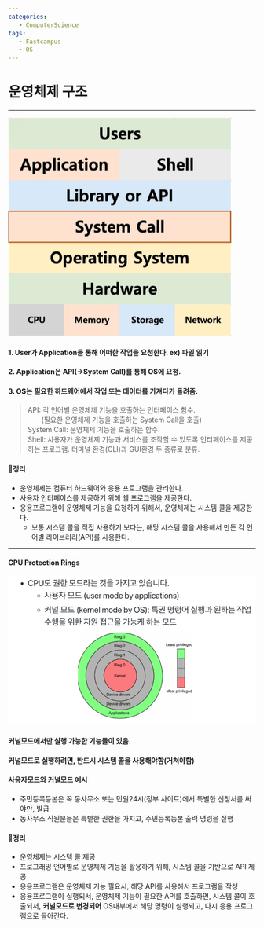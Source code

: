 ```yaml
---
categories: 
   - ComputerScience
tags:
   - Fastcampus
   - OS
---
```


# 운영체제 구조
---
<img src="/assets/images/computerscience/os.png" width="" height="" title="os" alt="os"/> 

#### 1. User가 Application을 통해 어떠한 작업을 요청한다. ex) 파일 읽기
#### 2. Application은 API(->System Call)를 통해 OS에 요청.
#### 3. OS는 필요한 하드웨어에서 작업 또는 데이터를 가져다가 돌려줌.

> API: 각 언어별 운영체제 기능을 호출하는 인터페이스 함수.<br>
> &nbsp;&nbsp;&nbsp;&nbsp;&nbsp;&nbsp;&nbsp;(필요한 운영체제 기능을 호출하는 System Call을 호출)<br>
> System Call: 운영체제 기능을 호출하는 함수.  
> Shell: 사용자가 운영체제 기능과 서비스를 조작할 수 있도록 인터페이스를 제공하는 프로그램. 터미널 환경(CLI)과 GUI환경 두 종류로 분류.

#### 📌정리
- 운영체제는 컴퓨터 하드웨어와 응용 프로그램을 관리한다.
- 사용자 인터페이스를 제공하기 위해 쉘 프로그램을 제공한다.
- 응용프로그램이 운영체제 기능을 요청하기 위해서, 운영체제는 시스템 콜을 제공한다.
   - 보통 시스템 콜을 직접 사용하기 보다는, 해당 시스템 콜을 사용해서 만든 각 언어별 라이브러리(API)를 사용한다.

---

#### CPU Protection Rings
<img src="/assets/images/computerscience/cpuProtectionRings.png" width="" height="" title="cpuProtectionRings" alt="cpuProtectionRings"/> 

#### 커널모드에서만 실행 가능한 기능들이 있음.
#### 커널모드로 실행하려면, 반드시 시스템 콜을 사용해야함(거쳐야함)

#### 사용자모드와 커널모드 예시
- 주민등록등본은 꼭 동사무소 또는 민원24시(정부 사이트)에서 특별한 신청서를 써야만, 발급
- 동사무소 직원분들은 특별한 권한을 가지고, 주민등록등본 출력 명령을 실행

#### 📌정리
- 운영체제는 시스템 콜 제공
- 프로그래밍 언어별로 운영체제 기능을 활용하기 위해, 시스템 콜을 기반으로 API 제공
- 응용프로그램은 운영체제 기능 필요시, 해당 API를 사용해서 프로그램을 작성
- 응용프로그램이 실행되서, 운영체제 기능이 필요한 API를 호출하면, 시스템 콜이 호출되서, **커널모드로 변경되어** OS내부에서 해당 명령이 실행되고, 다시 응용 프로그램으로 돌아간다.